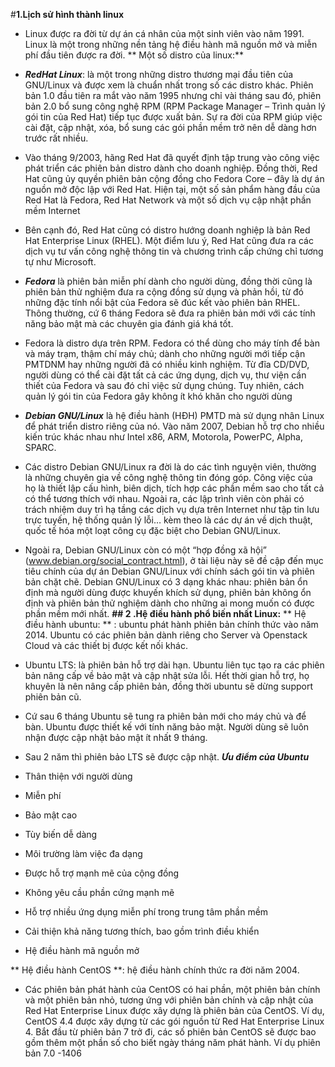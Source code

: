 #**1.Lịch sử hình thành linux** 
 -  Linux được ra đời từ dự án cá nhân của một sinh viên vào năm 1991. Linux là một trong những nền tảng hệ điều hành mã nguồn mở và miễn phí đầu tiên được ra đời.
 ** Một số distro của linux:**
  - ***RedHat Linux***: là một trong những distro thương mại đầu tiên của GNU/Linux và được xem là chuẩn nhất trong số các distro khác. Phiên bản 1.0 đầu tiên ra mắt vào năm 1995 nhưng chỉ vài tháng sau đó, phiên bản 2.0 bổ sung công nghệ RPM (RPM Package Manager – Trình quản lý gói tin của Red Hat) tiếp tục được xuất bản. Sự ra đời của RPM giúp việc cài đặt, cập nhật, xóa, bổ sung các gói phần mềm trở nên dễ dàng hơn trước rất nhiều.

- Vào tháng 9/2003, hãng Red Hat đã quyết định tập trung vào công việc phát triển các phiên bản distro dành cho doanh nghiệp. Đồng thời, Red Hat cũng ủy quyền phiên bản cộng đồng cho Fedora Core – đây là dự án nguồn mở độc lập với Red Hat. Hiện tại, một số sản phẩm hàng đầu của Red Hat là Fedora, Red Hat Network và một số dịch vụ cập nhật phần mềm Internet
- Bên cạnh đó, Red Hat cũng có distro hướng doanh nghiệp là bản Red Hat Enterprise Linux (RHEL). Một điểm lưu ý, Red Hat cũng đưa ra các dịch vụ tư vấn công nghệ thông tin và chương trình cấp chứng chỉ tương tự như Microsoft.

- ***Fedora*** là phiên bản miễn phí dành cho người dùng, đồng thời cũng là phiên bản thử nghiệm đưa ra cộng đồng sử dụng và phản hồi, từ đó những đặc tính nổi bật của Fedora sẽ đúc kết vào phiên bản RHEL. Thông thường, cứ 6 tháng Fedora sẽ đưa ra phiên bản mới với các tính năng bảo mật mà các chuyên gia đánh giá khá tốt.
 - Fedora là distro dựa trên RPM. Fedora có thể dùng cho máy tính để bàn và máy trạm, thậm chí máy chủ; dành cho những người mới tiếp cận PMTDNM hay những người đã có nhiều kinh nghiệm. Từ đĩa CD/DVD, người dùng có thể cài đặt tất cả các ứng dụng, dịch vụ, thư viện cần thiết của Fedora và sau đó chỉ việc sử dụng chúng. Tuy nhiên, cách quản lý gói tin của Fedora gây không ít khó khăn cho người dùng
 - ***Debian GNU/Linux*** là hệ điều hành (HĐH) PMTD mà sử dụng nhân Linux để phát triển distro riêng của nó. Vào năm 2007, Debian hỗ trợ cho nhiều kiến trúc khác nhau như Intel x86, ARM, Motorola, PowerPC, Alpha, SPARC.
 - Các distro Debian GNU/Linux ra đời là do các tình nguyện viên, thường là những chuyên gia về công nghệ thông tin đóng góp. Công việc của họ là thiết lập cấu hình, biên dịch, tích hợp các phần mềm sao cho tất cả có thể tương thích với nhau. Ngoài ra, các lập trình viên còn phải có trách nhiệm duy trì hạ tầng các dịch vụ dựa trên Internet như tập tin lưu trực tuyến, hệ thống quản lý lỗi… kèm theo là các dự án về dịch thuật, quốc tế hóa một loạt công cụ đặc biệt cho Debian GNU/Linux.
 - Ngoài ra, Debian GNU/Linux còn có một “hợp đồng xã hội” (www.debian.org/social_contract.html), ở tài liệu này sẽ đề cập đến mục tiêu chính của dự án Debian GNU/Linux với chính sách gói tin và phiên bản chặt chẽ. Debian GNU/Linux có 3 dạng khác nhau: phiên bản ổn định mà người dùng được khuyến khích sử dụng, phiên bản không ổn định và phiên bản thử nghiệm dành cho những ai mong muốn có được phần mềm mới nhất.
 **## 2 .Hệ điều hành phổ biến nhất Linux:**
 ** Hệ điều hành ubuntu: ** : ubuntu phát hành phiên bản chính thức vào năm 2014. Ubuntu có các phiên bản dành riêng cho Server và Openstack Cloud và các thiết bị được kết nối khác.
 - Ubuntu LTS: là phiên bản hỗ trợ dài hạn. Ubuntu liên tục tạo ra các phiên bản nâng cấp về bảo mật và cập nhật sửa lỗi. Hết thời gian hỗ trợ, họ khuyên là nên nâng cấp phiên bản, đồng thời ubuntu sẽ dừng support phiên bản cũ. 
 - Cứ sau 6 tháng Ubuntu sẽ tung ra phiên bản mới cho máy chủ và để bàn. Ubuntu được thiết kế với tính năng bảo mật. Người dùng sẽ luôn nhận được cập nhật bảo mật ít nhất 9 tháng.
 - Sau 2 năm thì phiên bảo LTS sẽ được cập nhật.
 ***Ưu điểm của Ubuntu***
 - Thân thiện với người dùng
 - Miễn phí
 - Bảo mật cao
 - Tùy biến dễ dàng 
 - Môi trường làm việc đa dạng
 - Được hỗ trợ mạnh mẽ của cộng đồng
 - Không yêu cầu phần cứng mạnh mẽ
 - Hỗ trợ nhiều ứng dụng miễn phí  trong trung tâm phần mềm
 - Cải thiện khả năng tương thích, bao gồm trình điều khiển
 - Hệ điều hành mã nguồn mở
 
 ** Hệ điều hành CentOS **: hệ điều hành chính thức ra đời năm 2004.
 - Các phiên bản phát hành của CentOS có hai phần, một phiên bản chính và một phiên bản nhỏ, tương ứng với phiên bản chính và cập nhật của Red Hat Enterprise Linux được xây dựng là phiên bản của CentOS. Ví dụ, CentOS 4.4  được xây dựng từ các gói nguồn từ Red Hat Enterprise Linux 4. Bắt đầu từ phiên bản 7 trở đi, các số phiên bản CentOS sẽ được bao gồm thêm một phần số cho biết ngày tháng năm phát hành. Ví dụ phiên bản 7.0 -1406
 
 
 
<!--stackedit_data:
eyJoaXN0b3J5IjpbMTU4ODkzMzA2LC0xMzg1NzgyMTU0LC0xMT
kyMjQ1NzQ3LC0yODU4OTEwNTUsODg5NDQ2MTEzLC02MTc4NDcw
ODIsNDg4MzEyNjc3LDE5ODc1NzIwNTUsMjk5MTAyODEzLC0xMz
U3NDU3NTkzLC0xNDAwNDcxNTddfQ==
-->